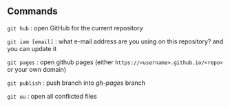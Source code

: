 ## Commands

```git hub``` : open GitHub for the current repository

```git iam [email]``` : what e-mail address are you using on this repository? and you can update it

```git pages``` : open github pages (either ```https://<username>.github.io/<repo>``` or your own domain)

```git publish``` : push branch into *gh-pages* branch

```git uu``` : open all conflicted files
